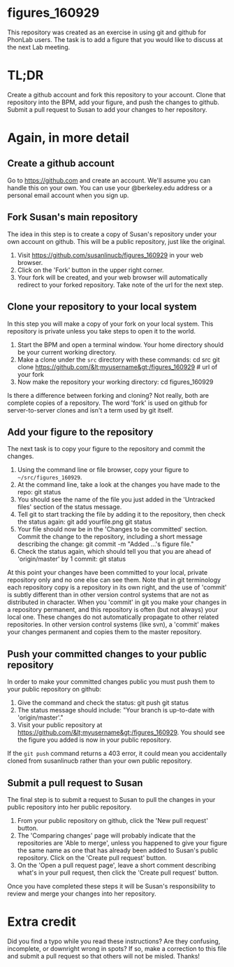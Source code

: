 # figures_160929

This repository was created as an exercise in using git and github for PhonLab users. The task is to add a figure that you would like to discuss at the next Lab meeting.

# TL;DR

Create a github account and fork this repository to your account. Clone that repository into the BPM, add your figure, and push the changes to github. Submit a pull request to Susan to add your changes to her repository.

# Again, in more detail

## Create a github account

Go to https://github.com and create an account. We'll assume you can handle this on your own. You can use your @berkeley.edu address or a personal email account when you sign up.

## Fork Susan's main repository

The idea in this step is to create a copy of Susan's repository under your own account on github. This will be a public repository, just like the original.

1. Visit https://github.com/susanlinucb/figures_160929 in your web browser.
1. Click on the 'Fork' button in the upper right corner.
1. Your fork will be created, and your web browser will automatically redirect to your forked repository. Take note of the url for the next step.

## Clone your repository to your local system

In this step you will make a copy of your fork on your local system. This repository is private unless you take steps to open it to the world.

1. Start the BPM and open a terminal window. Your home directory should be your current working directory.
1. Make a clone under the `src` directory with these commands:
  cd src
  git clone https://github.com/&lt;myusername&gt;/figures_160929  # url of your fork
1. Now make the repository your working directory:
  cd figures_160929

Is there a difference between forking and cloning? Not really, both are complete copies of a repository. The word 'fork' is used on github for server-to-server clones and isn't a term used by git itself.

## Add your figure to the repository

The next task is to copy your figure to the repository and commit the changes.

1. Using the command line or file browser, copy your figure to `~/src/figures_160929`.
1. At the command line, take a look at the changes you have made to the repo:
  git status
1. You should see the name of the file you just added in the 'Untracked files' section of the status message.
1. Tell git to start tracking the file by adding it to the repository, then check the status again:
  git add yourfile.png
  git status
1. Your file should now be in the 'Changes to be committed' section. Commit the change to the repository, including a short message describing the change:
  git commit -m "Added ...'s figure file."
1. Check the status again, which should tell you that you are ahead of 'origin/master' by 1 commit:
  git status

At this point your changes have been committed to your local, private repository only and no one else can see them. Note that in git terminology each repository copy is a repository in its own right, and the use of 'commit' is subtly different than in other version control systems that are not as distributed in character. When you 'commit' in git you make your changes in a repository permanent, and this repository is often (but not always) your local one. These changes do not automatically propagate to other related repositories. In other version control systems (like svn), a 'commit' makes your changes permanent and copies them to the master repository.

## Push your committed changes to your public repository

In order to make your committed changes public you must push them to your public repository on github:

1. Give the command and check the status:
  git push
  git status
1. The status message should include: "Your branch is up-to-date with 'origin/master'."
1. Visit your public repository at https://github.com/&lt;myusername&gt;/figures_160929. You should see the figure you added is now in your public repository.

If the `git push` command returns a 403 error, it could mean you accidentally cloned from susanlinucb rather than your own public repository.

## Submit a pull request to Susan

The final step is to submit a request to Susan to pull the changes in your public repository into her public repository.

1. From your public repository on github, click the 'New pull request' button.
1. The 'Comparing changes' page will probably indicate that the repositories are 'Able to merge', unless you happened to give your figure the same name as one that has already been added to Susan's public repository. Click on the 'Create pull request' button.
1. On the 'Open a pull request page', leave a short comment describing what's in your pull request, then click the 'Create pull request' button.

Once you have completed these steps it will be Susan's responsibility to review and merge your changes into her repository.

# Extra credit

Did you find a typo while you read these instructions? Are they confusing, incomplete, or downright wrong in spots? If so, make a correction to this file and submit a pull request so that others will not be misled. Thanks!
